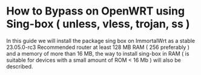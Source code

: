# How to Bypass on OpenWRT using Sing-box ( unless, vless, trojan, ss )
In this guide we will install the package sing box on ImmortalWrt as a stable  23.05.0-rc3 
Recommended router at least 128 MB RAM ( 256 preferably ) and a memory of more than 16 MB, the way to install sing-box in RAM ( is suitable for devices with a small amount of ROM < 16 Mb ) will also be described.
